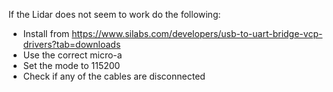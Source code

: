 If the Lidar does not seem to work do the following:

- Install from https://www.silabs.com/developers/usb-to-uart-bridge-vcp-drivers?tab=downloads
- Use the correct micro-a
- Set the mode to 115200
- Check if any of the cables are disconnected

